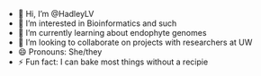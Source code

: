 - 👋 Hi, I’m @HadleyLV
- 👀 I’m interested in Bioinformatics and such 
- 🌱 I’m currently learning about endophyte genomes
- 💞️ I’m looking to collaborate on projects with researchers at UW
- 😄 Pronouns: She/they
- ⚡ Fun fact: I can bake most things without a recipie

<!---
HadleyLV/HadleyLV is a ✨ special ✨ repository because its `README.md` (this file) appears on your GitHub profile.
You can click the Preview link to take a look at your changes.
--->
